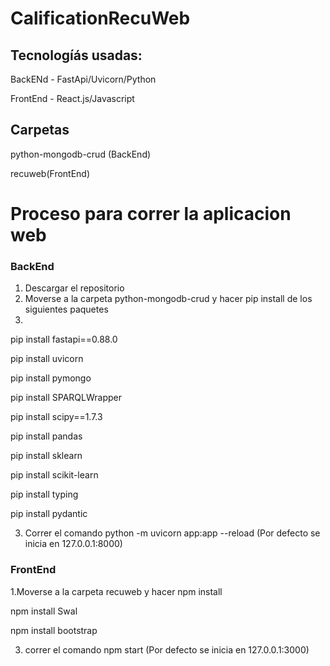 # CalificationRecuWeb
## Tecnologíás usadas:
BackENd - FastApi/Uvicorn/Python

FrontEnd - React.js/Javascript

## Carpetas 
python-mongodb-crud (BackEnd)

recuweb(FrontEnd)

# Proceso para correr la aplicacion web
### BackEnd
1. Descargar el repositorio
2. Moverse a la carpeta python-mongodb-crud y hacer pip install de los siguientes paquetes
3. 
pip install fastapi==0.88.0

pip install uvicorn

pip install pymongo

pip install SPARQLWrapper

pip install scipy==1.7.3

pip install pandas

pip install sklearn

pip install scikit-learn

pip install typing

pip install pydantic


3. Correr el comando python -m uvicorn app:app --reload (Por defecto se inicia en 127.0.0.1:8000)
### FrontEnd

1.Moverse a la carpeta recuweb y hacer npm install 

npm install Swal

npm install bootstrap

3. correr el comando npm start (Por defecto se inicia en 127.0.0.1:3000)
